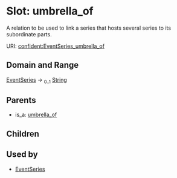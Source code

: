 
# Slot: umbrella_of


A relation to be used to link a series that hosts several series to its subordinate parts.

URI: [confident:EventSeries_umbrella_of](https://raw.githubusercontent.com/TIBHannover/ConfIDent_schema/main/src/linkml/confident_schema.yaml#EventSeries_umbrella_of)


## Domain and Range

[EventSeries](EventSeries.md) &#8594;  <sub>0..1</sub> [String](types/String.md)

## Parents

 *  is_a: [umbrella_of](umbrella_of.md)

## Children


## Used by

 * [EventSeries](EventSeries.md)
